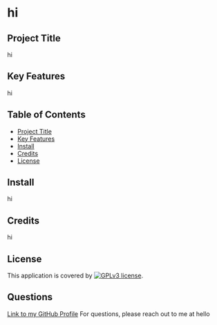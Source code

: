 # hi

## Project Title
hi

## Key Features
hi

## Table of Contents
* [Project Title](#project-title)
* [Key Features](#key-features)
* [Install](#install)
* [Credits](#credits)
* [License](#license)

## Install
hi

## Credits
hi

## License
This application is covered by [![GPLv3 license](https://img.shields.io/badge/License-GPLv3-blue.svg)](https://www.gnu.org/licenses/gpl-3.0.html).

## Questions
[Link to my GitHub Profile](https://github.com/faiza)
For questions, please reach out to me at hello
